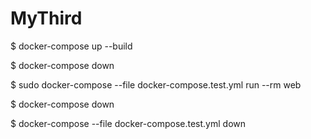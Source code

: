 # MyThird


$ docker-compose up --build


$ docker-compose down


$ sudo docker-compose --file docker-compose.test.yml run --rm web


$ docker-compose down

$ docker-compose --file docker-compose.test.yml down



